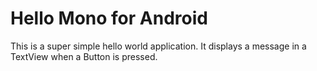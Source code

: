 Hello Mono for Android
======================

This is a super simple hello world application. It displays a
message in a TextView when a Button is pressed.
